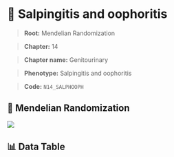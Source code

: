 # 🧪 Salpingitis and oophoritis

> **Root:** Mendelian Randomization

> **Chapter:** 14  

> **Chapter name:** Genitourinary

> **Phenotype:** Salpingitis and oophoritis  

> **Code:** `N14_SALPHOOPH`

## 🧬 Mendelian Randomization  

<img src="/MR/Figures/Forward/N14_SALPHOOPH.png"/>

## 📊 Data Table

<CsvTableMRF src="/MR_Data/Forward/N14_SALPHOOPH.csv"/>
